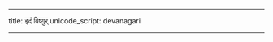 
---
title: इदं विष्णुर्
unicode_script: devanagari

---

<div class="js_include" url="/vedAH/Rk/shAkalam/saMhitA/prAchInA_prastutiH/01/aMshAH/idaM_viShNur.md"  newLevelForH1="2" includeTitle="true"> </div>  

